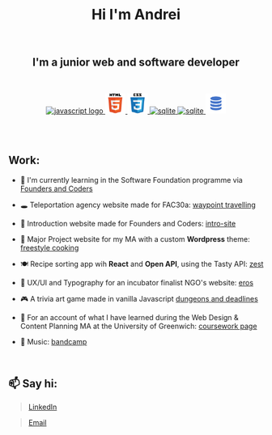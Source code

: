 <br>
<h1 align="center">Hi I'm Andrei</h1>
<br>
<h2 align="center">I'm a junior web and software developer</h2>
<br>


<p align="center"> 
  <a href="https://developer.mozilla.org/en-US/docs/Web/JavaScript" target="_blank" rel="noreferrer"> 
    <img src="https://upload.wikimedia.org/wikipedia/commons/thumb/6/6a/JavaScript-logo.png/768px-JavaScript-logo.png" alt="javascript logo" width="40" height="40"/> 
  </a> 
  <a href="https://www.w3.org/html/" target="_blank" rel="noreferrer"> 
     <img src="https://raw.githubusercontent.com/devicons/devicon/master/icons/html5/html5-original-wordmark.svg" alt="html5" width="40" height="40"/> 
  </a> 
  <a href="https://www.w3schools.com/css/" target="_blank" rel="noreferrer"> 
    <img src="https://raw.githubusercontent.com/devicons/devicon/master/icons/css3/css3-original-wordmark.svg" alt="css3" width="40" height="40"/>
  </a> 
  <a href="https://en-gb.wordpress.org/" target="_blank" rel="noreferrer"> 
    <img src="https://encrypted-tbn0.gstatic.com/images?q=tbn:ANd9GcSGOdpfTINN7ozdHWo2UYAvq9akbCqEIwyBa7icxcuhWwDZJ9ZSnPWV7PMpMj67fPONeWY&usqp=CAU" alt="sqlite" width="40" height="40"/> 
  </a> 
  <a href="https://www.php.net/download-logos.php" target="_blank" rel="noreferrer"> 
    <img src="https://upload.wikimedia.org/wikipedia/commons/thumb/2/27/PHP-logo.svg/1067px-PHP-logo.svg.png" alt="sqlite" width="40" height="40"/> 
  </a> 
  <a href="https://dev.mysql.com/doc/" target="_blank" rel="noreferrer"> 
    <img src="https://raw.githubusercontent.com/github/explore/80688e429a7d4ef2fca1e82350fe8e3517d3494d/topics/sql/sql.png" alt="sqlite" width="40" height="40"/> 
  </a> 
</p>

<br>
<br>


## Work:

- 🌱 I'm currently learning in the Software Foundation programme via [Founders and Coders](https://www.foundersandcoders.com/) 

- 🕳️ Teleportation agency website made for FAC30a: [waypoint travelling](https://github.com/fac30/ali-andrei-agency)

- 👋 Introduction website made for Founders and Coders: [intro-site](https://github.com/revforev/revforev.github.io)

- 🍳 Major Project website for my MA with a custom **Wordpress** theme: [freestyle cooking](https://github.com/revforev/freestyle-cooking-theme)

- 🍽️ Recipe sorting app wih **React** and **Open API**, using the Tasty API: [zest](https://github.com/chingu-voyages/v46-tier2-team-16)

- 💌 UX/UI and Typography for an incubator finalist NGO's website: [eros](https://github.com/revforev/Eros-Website)

- 🎮 A trivia art game made in vanilla Javascript [dungeons and deadlines](https://github.com/revforev/dungeons-and-deadlines-fac)

- 📓 For an account of what I have learned during the Web Design & Content Planning MA at the University of Greenwich: [coursework page](https://andrefuel.com/)

- 🎹 Music: [bandcamp](https://revdoesbeats.bandcamp.com/)

<br>

## 📫  Say hi:

> [LinkedIn](https://www.linkedin.com/in/andrei2099/)

> [Email](dutulescu_andrei@yahoo.com)

<br>
<br>
  
